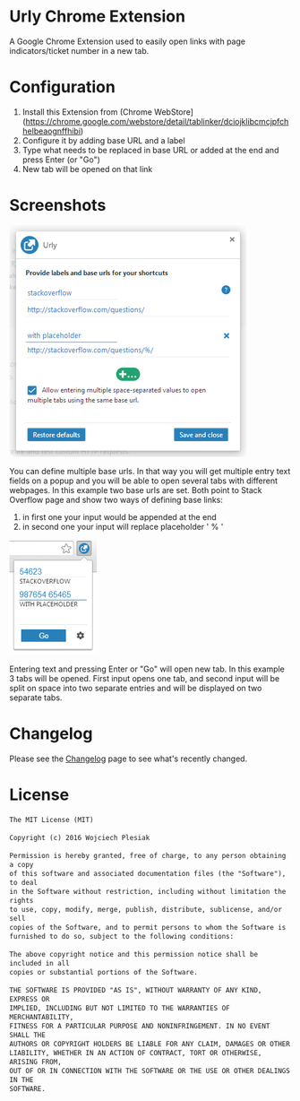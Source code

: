 # Urly Chrome Extension
A Google Chrome Extension used to easily open links with page indicators/ticket number in a new tab.

# Configuration
1. Install this Extension from (Chrome WebStore](https://chrome.google.com/webstore/detail/tablinker/dciojklibcmcjpfchhelbeaognffhibi)
2. Configure it by adding base URL and a label
3. Type what needs to be replaced in base URL or added at the end and press Enter (or "Go")
4. New tab will be opened on that link

# Screenshots
![Options](screenshots/options.png)

You can define multiple base urls. In that way you will get multiple entry text fields on a popup and you will be able to open several tabs with different webpages. In this example two base urls are set. Both point to Stack Overflow page and show two ways of defining base links:

1. in first one your input would be appended at the end
2. in second one your input will replace placeholder ' % ' 

![Popup](screenshots/popup.png)

Entering text and pressing Enter or "Go" will open new tab. In this example 3 tabs will be opened. First input opens one tab, and second input will be split on space into two separate entries and will be displayed on two separate tabs.

# Changelog
Please see the [Changelog](https://github.com/wojciechplesiak/urly-web-extension/wiki/Changelog) page to see what's recently changed.

# License
```
The MIT License (MIT)

Copyright (c) 2016 Wojciech Plesiak

Permission is hereby granted, free of charge, to any person obtaining a copy
of this software and associated documentation files (the "Software"), to deal
in the Software without restriction, including without limitation the rights
to use, copy, modify, merge, publish, distribute, sublicense, and/or sell
copies of the Software, and to permit persons to whom the Software is
furnished to do so, subject to the following conditions:

The above copyright notice and this permission notice shall be included in all
copies or substantial portions of the Software.

THE SOFTWARE IS PROVIDED "AS IS", WITHOUT WARRANTY OF ANY KIND, EXPRESS OR
IMPLIED, INCLUDING BUT NOT LIMITED TO THE WARRANTIES OF MERCHANTABILITY,
FITNESS FOR A PARTICULAR PURPOSE AND NONINFRINGEMENT. IN NO EVENT SHALL THE
AUTHORS OR COPYRIGHT HOLDERS BE LIABLE FOR ANY CLAIM, DAMAGES OR OTHER
LIABILITY, WHETHER IN AN ACTION OF CONTRACT, TORT OR OTHERWISE, ARISING FROM,
OUT OF OR IN CONNECTION WITH THE SOFTWARE OR THE USE OR OTHER DEALINGS IN THE
SOFTWARE.
```

[here]: https://chrome.google.com/webstore